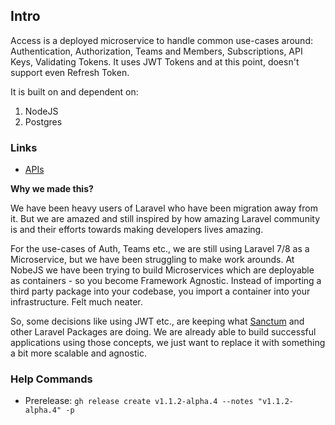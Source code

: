 ## Intro

Access is a deployed microservice to handle common use-cases around: Authentication, Authorization, Teams and Members, Subscriptions, API Keys, Validating Tokens. It uses JWT Tokens and at this point, doesn't support even Refresh Token.

It is built on and dependent on:

1. NodeJS
2. Postgres

### Links

- [APIs](_docs/APIs.md)

**Why we made this?**

We have been heavy users of Laravel who have been migration away from it. But we are amazed and still inspired by how amazing Laravel community is and their efforts towards making developers lives amazing.

For the use-cases of Auth, Teams etc., we are still using Laravel 7/8 as a Microservice, but we have been struggling to make work arounds. At NobeJS we have been trying to build Microservices which are deployable as containers - so you become Framework Agnostic. Instead of importing a third party package into your codebase, you import a container into your infrastructure. Felt much neater. 

So, some decisions like using JWT etc., are keeping what [Sanctum](https://laravel.com/docs/8.x/sanctum) and other Laravel Packages are doing. We are already able to build successful applications using those concepts, we just want to replace it with something a bit more scalable and agnostic.


### Help Commands

- Prerelease: `gh release create v1.1.2-alpha.4 --notes "v1.1.2-alpha.4" -p`